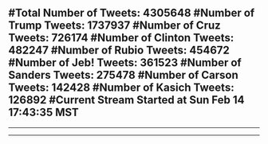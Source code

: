 #Total Number of Tweets: 4305648 
#Number of Trump Tweets: 1737937
#Number of Cruz Tweets: 726174
#Number of Clinton Tweets: 482247
#Number of Rubio Tweets: 454672
#Number of Jeb! Tweets: 361523
#Number of Sanders Tweets: 275478
#Number of Carson Tweets: 142428
#Number of Kasich Tweets: 126892
#Current Stream Started at Sun Feb 14 17:43:35 MST
---
---
---
